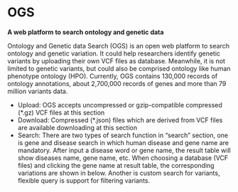 # OGS

**A web platform to search ontology and genetic data**  


Ontology and Genetic data Search (OGS) is an open web platform to search ontology and genetic variation. It could help researchers identify genetic variants by uploading their own VCF files as database. Meanwhile, it is not limited to genetic variants, but could also be comprised ontology like human phenotype ontology (HPO). Currently, OGS contains 130,000 records of ontology annotations, about 2,700,000 records of genes and more than 79 million variants data.

+ Upload: OGS accepts uncompressed or gzip-compatible compressed (*.gz) VCF files at this section
+ Download: Compressed (*.json) files which are derived from VCF files are available downloading at this section
+ Search: There are two types of search function in “search” section, one is gene and disease search in which human disease and gene name are mandatory. After input a disease word or gene name, the result table will show diseases name, gene name, etc. When choosing a database (VCF files) and clicking the gene name at result table, the corresponding variations are shown in below. Another is custom search for variants, flexible query is support for filtering variants.